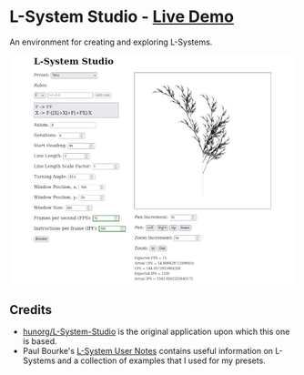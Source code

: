 # L-System Studio - [Live Demo](https://dwayne.github.io/elm-l-system-studio/)

An environment for creating and exploring L-Systems.

![A screenshot of L-System Studio](/screenshot.png)

## Credits

- [hunorg/L-System-Studio](https://github.com/hunorg/L-System-Studio) is the original application upon which this one is based.
- Paul Bourke's [L-System User Notes](https://paulbourke.net/fractals/lsys/) contains useful information on L-Systems and a collection of examples that I used for my presets.
